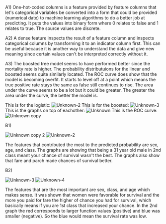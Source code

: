 A1) One-hot-coded columns is a feature provided by feature columns that let's categorical variables be converted into a form that could be provided (numerical date) to machine learning algorithms to do a better job at predicting. It puts the values into binary form where 0 relates to false and 1 relates to true. The source values are discrete. 

A2) A dense feature inspects the result of a feature column and inspects categorical columns by transforming it to an indicator column first. This can be useful because it is another way to understand the data and give new meaning since certain values can't be interpreted correctly without it. 

A3) The boosted tree model seems to have performed better since the mortality rate is higher. The probability distributuions for the linear and boosted seems quite similarly located. The ROC curve does show that the model is becoming overfit. It starts to level off at a point which means the true positive rate stays the same as false still continues to rise. The area under the curve seems to be a lot but it could be greater. The greater the area under the curve, the better the model is. 


This is for the logistic: ![Unknown-2](https://user-images.githubusercontent.com/67920437/88429737-26b6ff80-cdc5-11ea-8f29-fbe28ac589b1.png)
This is for the boosted: ![Unknown-3](https://user-images.githubusercontent.com/67920437/88429740-27e82c80-cdc5-11ea-824f-478058e7937f.png)
This is the graphs on top of eachother: ![Unknown](https://user-images.githubusercontent.com/67920437/88429735-24ed3c00-cdc5-11ea-9365-37409e99c105.png)
This is the ROC curve: ![Unknown copy](https://user-images.githubusercontent.com/67920437/88333145-b5f8e000-ccfd-11ea-972d-a5be4a80ed12.png)

B1)

![Unknown copy 2](https://user-images.githubusercontent.com/67920437/88352271-3b44ba80-cd27-11ea-82d7-e8f8f05509c5.png)
![Unknown-2](https://user-images.githubusercontent.com/67920437/88352273-3bdd5100-cd27-11ea-8458-2641ed7cb2b0.png)

The features that contributed the most to the predicted probability are sex, age, and class. The graphs are showing that being a 31 year old male in 2nd class meant your chance of survival wasn't the best. The graphs also show that fare and parch made chances of survival better.  

B2)

![Unknown-3](https://user-images.githubusercontent.com/67920437/88352274-3bdd5100-cd27-11ea-8fd6-99e6bcd95cd9.png)
![Unknown-4](https://user-images.githubusercontent.com/67920437/88352275-3bdd5100-cd27-11ea-86ee-24e2657750e0.png)

The features that are the most important are sex, class, and age which makes sense. It was shown that women were favorable for survival and the more you paid for fare the higher of chance you had for survival, which basically means if you are 1st class that increased your chance. In the 2nd graph the red corresponds to larger function values (positive) and blue was smaller (negative). So the blue would mean the survival rate was low.  
